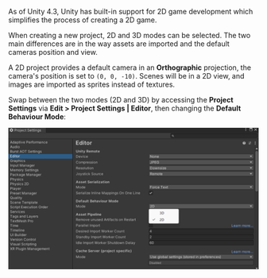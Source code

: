 As of Unity 4.3, Unity has built-in support for 2D game development which simplifies the process of creating a 2D game.

When creating a new project, 2D and 3D modes can be selected. The two main differences are in the way assets are imported and the default cameras position and view. 

A 2D project provides a default camera in an **Orthographic** projection, the camera's position is set to `(0, 0, -10)`. Scenes will be in a 2D view, and images are imported as sprites instead of textures.

Swap between the two modes (2D and 3D) by accessing the **Project Settings** via **Edit > Project Settings | Editor**, then changing the **Default Behaviour Mode**:

![](../images/default_behaviour_mode.png)